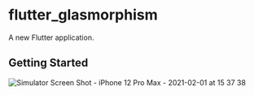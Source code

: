# flutter_glasmorphism

A new Flutter application.

## Getting Started

![Simulator Screen Shot - iPhone 12 Pro Max - 2021-02-01 at 15 37 38](https://user-images.githubusercontent.com/23281909/106441023-bc81c480-64a3-11eb-9a82-3656287ad32c.png)
